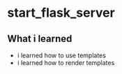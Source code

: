 # start_flask_server

## What i learned

- i learned how to use templates
- i learned how to render templates